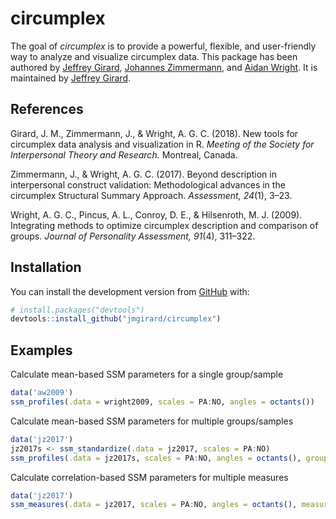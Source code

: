 # circumplex

The goal of *circumplex* is to provide a powerful, flexible, and user-friendly way to analyze and visualize circumplex data. This package has been authored by [Jeffrey Girard](http://jmgirard.com/), [Johannes Zimmermann](https://psychologische-hochschule.de/prof-dr-johannes-zimmermann/), and [Aidan Wright](http://personalityprocesses.com/). It is maintained by [Jeffrey Girard](http://jmgirard.com/).

## References

Girard, J. M., Zimmermann, J., & Wright, A. G. C. (2018). New tools for circumplex data analysis and visualization in R. _Meeting of the Society for Interpersonal Theory and Research._ Montreal, Canada.

Zimmermann, J., & Wright, A. G. C. (2017). Beyond description in interpersonal construct validation: Methodological advances in the circumplex Structural Summary Approach. _Assessment, 24_(1), 3–23.

Wright, A. G. C., Pincus, A. L., Conroy, D. E., & Hilsenroth, M. J. (2009). Integrating methods to optimize circumplex description and comparison of groups. _Journal of Personality Assessment, 91_(4), 311–322.

## Installation

You can install the development version from [GitHub](https://github.com/) with:

``` r
# install.packages("devtools")
devtools::install_github("jmgirard/circumplex")
```
## Examples

Calculate mean-based SSM parameters for a single group/sample

``` r
data('aw2009')
ssm_profiles(.data = wright2009, scales = PA:NO, angles = octants())
```

Calculate mean-based SSM parameters for multiple groups/samples

``` r
data('jz2017')
jz2017s <- ssm_standardize(.data = jz2017, scales = PA:NO)
ssm_profiles(.data = jz2017s, scales = PA:NO, angles = octants(), grouping = Gender)
```

Calculate correlation-based SSM parameters for multiple measures

``` r
data('jz2017')
ssm_measures(.data = jz2017, scales = PA:NO, angles = octants(), measures = PARPD:AVPD)
```